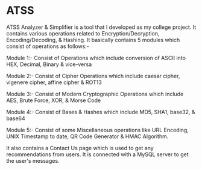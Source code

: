 # ATSS
ATSS Analyzer & Simplifier is a tool that I developed as my college project. It contains various operations related to Encryption/Decryption, Encoding/Decoding, & Hashing.
It basically contains 5 modules which consist of operations as follows:-

Module 1:- Consist of Operations which include conversion of ASCII into HEX, Decimal, Binary & vice-versa

Module 2:- Consist of Cipher Operations which include caesar cipher, vigenere cipher, affine cipher & ROT13

Module 3:- Consist of Modern Cryptographic Operations which include AES, Brute Force, XOR, & Morse Code

Module 4:- Consist of Bases & Hashes which include MD5, SHA1, base32, & base64

Module 5:- Consist of some Miscellaneous operations like URL Encoding, UNIX Timestamp to date, QR Code Generator & HMAC Algorithm.

It also contains a Contact Us page which is used to get any recommendations from users. It is connected with a MySQL server to get the user's messages.
